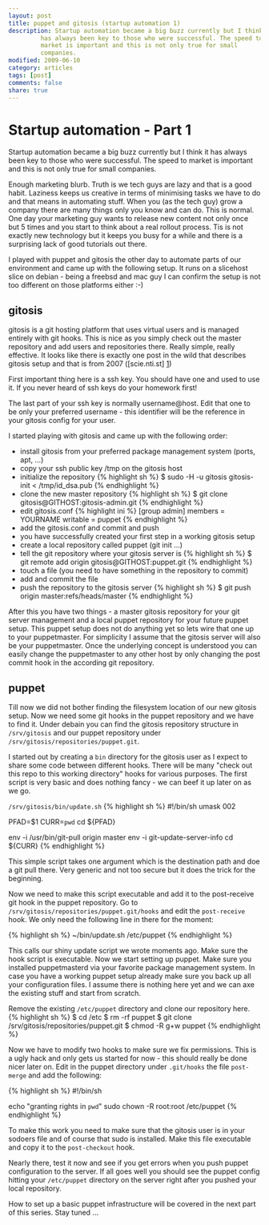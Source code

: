 ```yaml
---
layout: post
title: puppet and gitosis (startup automation 1)
description: Startup automation became a big buzz currently but I think it
         has always been key to those who were successful. The speed to
         market is important and this is not only true for small
         companies.
modified: 2009-06-10
category: articles
tags: [post]
comments: false
share: true
---
```


Startup automation - Part 1
===========================

Startup automation became a big buzz currently but I think it has always
been key to those who were successful. The speed to market is important
and this is not only true for small companies.

Enough marketing blurb. Truth is we tech guys are lazy and that is a
good habit. Laziness keeps us creative in terms of minimising tasks we
have to do and that means in automating stuff. When you (as the tech
guy) grow a company there are many things only you know and can do. This
is normal. One day your marketing guy wants to release new content not
only once but 5 times and you start to think about a real rollout
process. Tis is not exactly new technology but it keeps you busy for a
while and there is a surprising lack of good tutorials out there.

I played with puppet and gitosis the other day to automate parts of our
environment and came up with the following setup. It runs on a slicehost
slice on debian - being a freebsd and mac guy I can confirm the setup is
not too different on those platforms either :-)

gitosis
-------

gitosis is a git hosting platform that uses virtual users and is managed
entirely with git hooks. This is nice as you simply check out the master
repository and add users and repositories there. Really simple, really
effective.
It looks like there is exactly one post in the wild that describes
gitosis setup and that is from 2007 ([scie.nti.st] [1])

First important thing here is a ssh key. You should have one and used to
use it. If you never heard of ssh keys do your homework first!

The last part of your ssh key is normally username@host. Edit that one
to be only your preferred username - this identifier will be the
reference in your gitosis config for your user.

I started playing with gitosis and came up with the following order:
- install gitosis from your preferred package management system (ports,
  apt, ...)
- copy your ssh public key /tmp on the gitosis host
- initialize the repository
  {% highlight sh %}
  $ sudo -H -u gitosis gitosis-init < /tmp/id_dsa.pub
  {% endhighlight %}
- clone the new master repository 
  {% highlight sh %}
  $ git clone gitosis@GITHOST:gitosis-admin.git
  {% endhighlight %}
- edit gitosis.conf
  {% highlight ini %}
  [group admin]
  members = YOURNAME
  writable = puppet
  {% endhighlight %}
- add the gitosis.conf and commit and push
- you have successfully created your first step in a working gitosis
  setup
- create a local repository called puppet (git init ...)
- tell the git repository where your gitosis server is
  {% highlight sh %}
  $ git remote add origin gitosis@GITHOST:puppet.git
  {% endhighlight %}
- touch a file (you need to have something in the repository to commit)
- add and commit the file
- push the repository to the gitosis server
  {% highlight sh %}
  $ git push origin master:refs/heads/master
  {% endhighlight %}

After this you have two things - a master gitosis repository for your
git server management and a local puppet repository for your future
puppet setup. This puppet setup does not do anything yet so lets wire
that one up to your puppetmaster. For simplicity I assume that the
gitosis server will also be your puppetmaster. Once the underlying
concept is understood you can easily change the puppetmaster to any
other host by only changing the post commit hook in the according git
repository.

puppet
------

Till now we did not bother finding the filesystem location of our new
gitosis setup. Now we need some git hooks in the puppet repository and
we have to find it. Under debain you can find the gitosis repository
structure in `/srv/gitosis` and our puppet repository under
`/srv/gitosis/repositories/puppet.git`.

I started out by creating a `bin` directory for the gitosis user as I
expect to share some code between different hooks. There will be many
"check out this repo to this working directory" hooks for various
purposes. The first script is very basic and does nothing fancy - we can
beef it up later on as we go.

`/srv/gitosis/bin/update.sh`
{% highlight sh %}
#!/bin/sh
umask 002

PFAD=$1
CURR=`pwd`
cd ${PFAD}

env -i /usr/bin/git-pull origin master
env -i git-update-server-info
cd ${CURR}
{% endhighlight %}

This simple script takes one argument which is the destination path and
doe a git pull there. Very generic and not too secure but it does the
trick for the beginning.

Now we need to make this script executable and add it to the
post-receive git hook in the puppet repository. Go to
`/srv/gitosis/repositories/puppet.git/hooks` and edit the `post-receive`
hook. We only need the following line in there for the moment:

{% highlight sh %}
~/bin/update.sh /etc/puppet
{% endhighlight %}

This calls our shiny update script we wrote moments ago. Make sure the
hook script is executable. Now we start setting up puppet. Make sure you
installed puppetmasterd via your favorite package management system. In case you
have a working puppet setup already make sure you back up all your
configuration files. I assume there is nothing here yet and we can axe
the existing stuff and start from scratch.

Remove the existing `/etc/puppet` directory and clone our repository
here.
{% highlight sh %}
$ cd /etc
$ rm -rf puppet
$ git clone /srv/gitosis/repositories/puppet.git
$ chmod -R g+w puppet
{% endhighlight %}

Now we have to modify two hooks to make sure we fix permissions. This is
a ugly hack and only gets us started for now - this should really be
done nicer later on. Edit in the puppet directory under `.git/hooks` the
file `post-merge` and add the following:

{% highlight sh %}
#!/bin/sh

echo "granting rights in `pwd`"
sudo chown -R root:root /etc/puppet
{% endhighlight %}

To make this work you need to make sure that the gitosis user is in your
sodoers file and of course that sudo is installed. Make this file
executable and copy it to the `post-checkout` hook.

Nearly there, test it now and see if you get errors when you push puppet
configuration to the server. If all goes well you should see the puppet
config hitting your `/etc/puppet` directory on the server right after
you pushed your local repository.

How to set up a basic puppet infrastructure will be covered in the next
part of this series. Stay tuned ...

[1]: http://scie.nti.st/2007/11/14/hosting-git-repositories-the-easy-and-secure-way "scie.nti.st"
